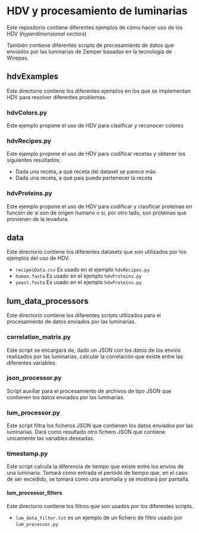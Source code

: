 # HDV y procesamiento de luminarias

Este repositorio contiene diferentes ejemplos de cómo hacer uso de los HDV (*hyperdimensional vectors*) 

También contiene diferentes scripts de procesamiento de datos que enviados por las luminarias de Zemper basadas en la tecnología de Wirepas.

## hdvExamples

Este directorio contiene los diferentes ejemplos en los que se implementan HDV para resolver diferentes problemas.

### hdvColors.py

Este ejemplo propone el uso de HDV para clasificar y reconocer colores

### hdvRecipes.py

Este ejemplo propone el uso de HDV para codificar recetas y obtener los siguientes resultados:

- Dada una receta, a qué receta del dataset se parece más
- Dada una receta, a qué país puede pertenecer la receta

### hdvProteins.py

Este ejemplo propone el uso de HDV para codificar y clasificar proteínas en función de si son de origen humano o si, por otro lado, son proteínas que provienen de la levadura.

## data

Este directorio contiene los diferentes datasets que son utilizados por los ejemplos del uso de HDV.

- `recipesData.csv` Es usado en el ejemplo `hdvRecipes.py`
- `human.fasta` Es usado en el ejemplo `hdvProteins.py`
- `yeast.fasta` Es usado en el ejemplo `hdvProteins.py`

## lum_data_processors

Este directorio contiene los diferentes scripts utilizados para el procesamiento de datos enviados por las luminarias.

### correlation_matrix.py

Este script se encargará de, dado un JSON con los datos de los envios realizados por las luminarias, calcular la correlación que existe entre las diferentes variables.

### json_processor.py

Script auxiliar para el procesamiento de archivos de tipo JSON que contienen los datos enviados por las luminarias.

### lum_processor.py

Este script filtra los ficheros JSON que contienen los datos enviados por las luminarias. Dará como resultado otro fichero JSON que contiene unicamente las variables deseadas.

### timestamp.py

Este script calcula la diferencia de tiempo que existe entre los envios de una luminaria. Tomará como entrada el periódo de tiempo que, en el caso de ser excedido, se tomará como una anomalía y se mostrará por pantalla.

#### lum_processor_filters

Este directorio contiene los filtros que son usados por los diferentes scripts.

- `lum_data_filter.txt` es un ejemplo de un fichero de filtro usado por `lum_processor.py`

